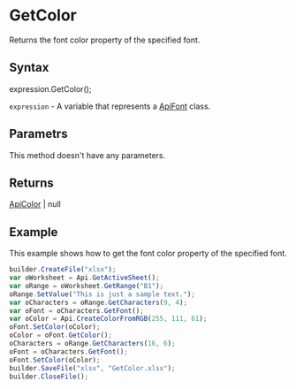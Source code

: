 # GetColor

Returns the font color property of the specified font.

## Syntax

expression.GetColor();

`expression` - A variable that represents a [ApiFont](../ApiFont.md) class.

## Parametrs

This method doesn't have any parameters.

## Returns

[ApiColor](../../ApiColor/ApiColor.md) &#124; null

## Example

This example shows how to get the font color property of the specified font.

```javascript
builder.CreateFile("xlsx");
var oWorksheet = Api.GetActiveSheet();
var oRange = oWorksheet.GetRange("B1");
oRange.SetValue("This is just a sample text.");
var oCharacters = oRange.GetCharacters(9, 4);
var oFont = oCharacters.GetFont();
var oColor = Api.CreateColorFromRGB(255, 111, 61);
oFont.SetColor(oColor);
oColor = oFont.GetColor();
oCharacters = oRange.GetCharacters(16, 6);
oFont = oCharacters.GetFont();
oFont.SetColor(oColor);
builder.SaveFile("xlsx", "GetColor.xlsx");
builder.CloseFile();
```